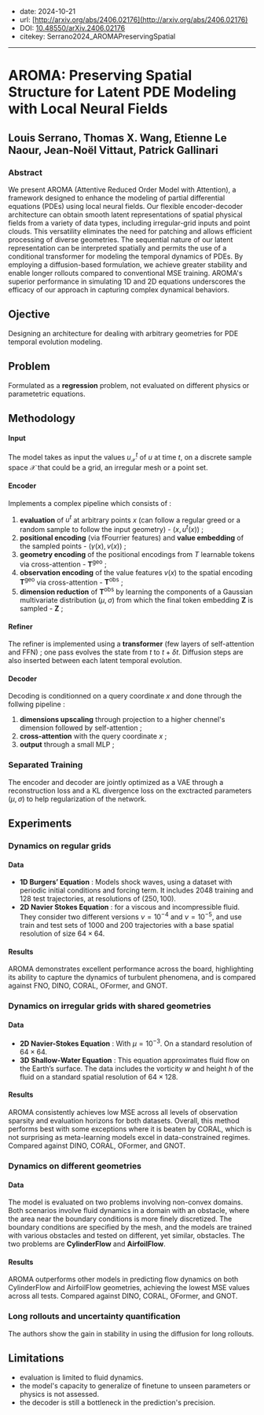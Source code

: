 - date: 2024-10-21
- url: [http://arxiv.org/abs/2406.02176](http://arxiv.org/abs/2406.02176)
- DOI: [10.48550/arXiv.2406.02176](https://doi.org/10.48550/arXiv.2406.02176)
- citekey: Serrano2024_AROMAPreservingSpatial
---

# AROMA: Preserving Spatial Structure for Latent PDE Modeling with Local Neural Fields

## Louis Serrano, Thomas X. Wang, Etienne Le Naour, Jean-Noël Vittaut, Patrick Gallinari

### Abstract

We present AROMA (Attentive Reduced Order Model with Attention), a framework designed to enhance the modeling of partial differential equations (PDEs) using local neural fields. Our flexible encoder-decoder architecture can obtain smooth latent representations of spatial physical fields from a variety of data types, including irregular-grid inputs and point clouds. This versatility eliminates the need for patching and allows efficient processing of diverse geometries. The sequential nature of our latent representation can be interpreted spatially and permits the use of a conditional transformer for modeling the temporal dynamics of PDEs. By employing a diffusion-based formulation, we achieve greater stability and enable longer rollouts compared to conventional MSE training. AROMA's superior performance in simulating 1D and 2D equations underscores the efficacy of our approach in capturing complex dynamical behaviors.

## Ojective

Designing an architecture for dealing with arbitrary geometries for PDE temporal evolution modeling. 

## Problem
<!-- regression / classification / génération ? -->
<!-- finetuning / adaptive learning ? -->
<!-- parametric / multiphysics ? -->

Formulated as a **regression** problem, not evaluated on different physics or parametetric equations.

## Methodology
<!-- accent on encoding -->
<!-- transformer ? -->

#### Input

The model takes as input the values $u^t_{\mathcal X}$ of $u$ at time $t$, on a discrete sample space $\mathcal X$ that could be a grid, an irregular mesh or a point set.

#### Encoder

Implements a complex pipeline which consists of :
1. **evaluation** of $u^t$ at arbitrary points $x$ (can follow a regular greed or a random sample to follow the input geometry) - $(x, u^t(x))$ ;
2. **positional encoding** (via fFourrier features) and **value embedding** of the sampled points - $(\gamma(x), v(x))$ ;
3. **geometry encoding** of the positional encodings from $T$ learnable tokens via cross-attention - $\mathbf T^\text{geo}$ ;
4. **observation encoding** of the value features $v(x)$ to the spatial encoding $\mathbf T^\text{geo}$ via cross-attention - $\mathbf T^\text{obs}$ ;
5. **dimension reduction** of $\mathbf T^\text{obs}$ by learning the components of a Gaussian multivariate distribution $(\mu, \sigma)$ from which the final token embedding $\mathbf Z$ is sampled - $\mathbf Z$ ;

#### Refiner

The refiner is implemented using a **transformer** (few layers of self-attention and FFN) ; one pass evolves the state from $t$ to $t+\delta t$. Diffusion steps are also inserted between each latent temporal evolution.

#### Decoder

Decoding is conditionned on a query coordinate $x$ and done through the follwing pipeline :
1. **dimensions upscaling** through projection to a higher chennel's dimension followed by self-attention ;
2. **cross-attention** with the query coordinate $x$ ;
3. **output** through a small MLP ;

### Separated Training

The encoder and decoder are jointly optimized as a VAE through a reconstruction loss and a KL divergence loss on the exctracted parameters $(\mu, \sigma)$ to help regularization of the network.

## Experiments

### Dynamics on regular grids

#### Data

- **1D Burgers’ Equation** :
    Models shock waves, using a dataset with periodic initial conditions and forcing term. It includes 2048 training and 128 test trajectories, at resolutions of $(250, 100)$.
- **2D Navier Stokes Equation** :
    for a viscous and incompressible fluid. They consider two different versions $\nu = 10^{-4}$ and $\nu = 10^{−5}$, and use train and test sets of 1000 and 200 trajectories with a base spatial resolution of size $64\times64$.

#### Results

AROMA demonstrates excellent performance across the board, highlighting its ability to capture the dynamics of turbulent phenomena, and is compared against FNO, DINO, CORAL, OFormer, and GNOT.

### Dynamics on irregular grids with shared geometries

#### Data

- **2D Navier-Stokes Equation** :
    With $\mu = 10^{−3}$. On a standard resolution of $64\times64$.
- **3D Shallow-Water Equation** :
    This equation approximates fluid flow on the Earth’s surface. The data includes the vorticity $w$ and height $h$ of the fluid on a standard spatial resolution of $64\times128$.

#### Results

AROMA consistently achieves low MSE across all levels of observation sparsity and evaluation horizons for both datasets. Overall, this method performs best with some exceptions where it is beaten by CORAL, which is not surprising as meta-learning models excel in data-constrained regimes.
Compared against DINO, CORAL, OFormer, and GNOT.

### Dynamics on different geometries

#### Data

The model is evaluated on two problems involving non-convex domains. Both scenarios involve fluid dynamics in a domain with an obstacle, where the area near the boundary conditions is more finely discretized. The boundary conditions are specified by the mesh, and the models are trained with various obstacles and tested on different, yet similar, obstacles. The two problems are **CylinderFlow** and **AirfoilFlow**.

#### Results

AROMA outperforms other models in predicting flow dynamics on both CylinderFlow and AirfoilFlow geometries, achieving the lowest MSE values across all tests.
Compared against DINO, CORAL, OFormer, and GNOT.

### Long rollouts and uncertainty quantification

The authors show the gain in stability in using the diffusion for long rollouts.

## Limitations

- evaluation is limited to fluid dynamics.
- the model's capacity to generalize of finetune to unseen parameters or physics is not assessed.
- the decoder is still a bottleneck in the prediction's precision.